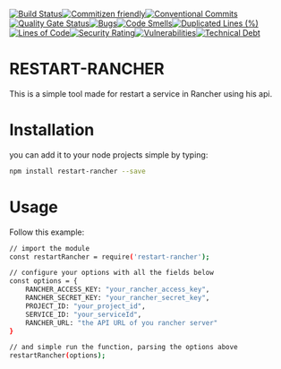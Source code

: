 [![Build Status](https://travis-ci.org/NaturesProphet/restart-rancher.svg?branch=master)](https://travis-ci.org/NaturesProphet/restart-rancher)[![Commitizen friendly](https://img.shields.io/badge/commitizen-friendly-brightgreen.svg)](http://commitizen.github.io/cz-cli/)[![Conventional Commits](https://img.shields.io/badge/Conventional%20Commits-1.0.0-yellow.svg)](https://conventionalcommits.org)[![Quality Gate Status](https://sonarcloud.io/api/project_badges/measure?project=restart-rancher&metric=alert_status)](https://sonarcloud.io/dashboard?id=restart-rancher)[![Bugs](https://sonarcloud.io/api/project_badges/measure?project=restart-rancher&metric=bugs)](https://sonarcloud.io/dashboard?id=restart-rancher)[![Code Smells](https://sonarcloud.io/api/project_badges/measure?project=restart-rancher&metric=code_smells)](https://sonarcloud.io/dashboard?id=restart-rancher)[![Duplicated Lines (%)](https://sonarcloud.io/api/project_badges/measure?project=restart-rancher&metric=duplicated_lines_density)](https://sonarcloud.io/dashboard?id=restart-rancher)[![Lines of Code](https://sonarcloud.io/api/project_badges/measure?project=restart-rancher&metric=ncloc)](https://sonarcloud.io/dashboard?id=restart-rancher)[![Security Rating](https://sonarcloud.io/api/project_badges/measure?project=restart-rancher&metric=security_rating)](https://sonarcloud.io/dashboard?id=restart-rancher)[![Vulnerabilities](https://sonarcloud.io/api/project_badges/measure?project=restart-rancher&metric=vulnerabilities)](https://sonarcloud.io/dashboard?id=restart-rancher)[![Technical Debt](https://sonarcloud.io/api/project_badges/measure?project=restart-rancher&metric=sqale_index)](https://sonarcloud.io/dashboard?id=restart-rancher)

# RESTART-RANCHER

This is a simple tool made for restart a service in Rancher using his api.

# Installation

you can add it to your node projects simple by typing:
```bash
npm install restart-rancher --save
```

# Usage

Follow this example:

```bash
// import the module
const restartRancher = require('restart-rancher');

// configure your options with all the fields below
const options = {
    RANCHER_ACCESS_KEY: "your_rancher_access_key",
    RANCHER_SECRET_KEY: "your_rancher_secret_key",
    PROJECT_ID: "your_project_id",
    SERVICE_ID: "your_serviceId",
    RANCHER_URL: "the API URL of you rancher server"
}

// and simple run the function, parsing the options above
restartRancher(options);
```
